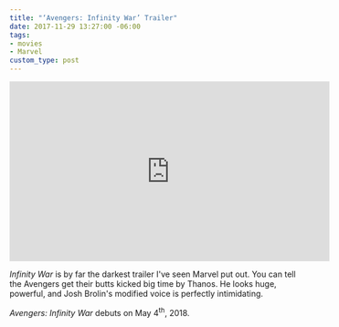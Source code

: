 ```yaml
---
title: "‘Avengers: Infinity War’ Trailer"
date: 2017-11-29 13:27:00 -06:00
tags:
- movies
- Marvel
custom_type: post
---
```


<div class="iframe-container">
  <iframe width="560" height="315" src="https://www.youtube.com/embed/6ZfuNTqbHE8?rel=0" frameborder="0" allowfullscreen></iframe>
</div>

*Infinity War* is by far the darkest trailer I've seen Marvel put out. You can tell the Avengers get their butts kicked big time by Thanos. He looks huge, powerful, and Josh Brolin's modified voice is perfectly intimidating.

*Avengers: Infinity War* debuts on May 4<sup>th</sup>, 2018.
